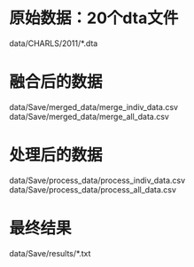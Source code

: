 # 原始数据：20个dta文件
data/CHARLS/2011/*.dta 

# 融合后的数据
data/Save/merged_data/merge_indiv_data.csv
data/Save/merged_data/merge_all_data.csv

# 处理后的数据
data/Save/process_data/process_indiv_data.csv
data/Save/process_data/process_all_data.csv

# 最终结果
data/Save/results/*.txt
